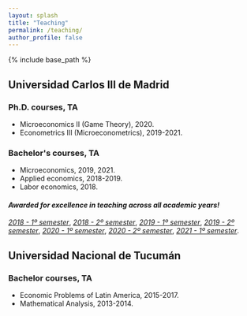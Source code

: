 ```yaml
---
layout: splash
title: "Teaching"
permalink: /teaching/
author_profile: false
---
```


{% include base_path %}

## Universidad Carlos III de Madrid

### Ph.D. courses, TA
  * Microeconomics II (Game Theory), 2020. 
  * Econometrics III (Microeconometrics), 2019-2021.

### Bachelor's courses, TA
  * Microeconomics, 2019, 2021.
  * Applied economics, 2018-2019.
  * Labor economics, 2018.
  
#### *Awarded for excellence in teaching across all academic years!*
[*2018 - 1º semester*](https://alejandraagustinamartinez.github.io/files/2018_1.pdf),
[*2018 - 2º semester*](https://alejandraagustinamartinez.github.io/files/2018_2.pdf),
[*2019 - 1º semester*](https://alejandraagustinamartinez.github.io/files/2019_1.pdf),
[*2019 - 2º semester*](https://alejandraagustinamartinez.github.io/files/2019_2.pdf), 
[*2020 - 1º semester*](https://alejandraagustinamartinez.github.io/files/2020_1.pdf),
[*2020 - 2º semester*](https://alejandraagustinamartinez.github.io/files/2020_2.pdf), 
[*2021 - 1º semester*](https://alejandraagustinamartinez.github.io/files/2021_1.pdf).


## Universidad Nacional de Tucumán

### Bachelor courses, TA
  * Economic Problems of Latin America, 2015-2017.
  * Mathematical Analysis, 2013-2014. 
